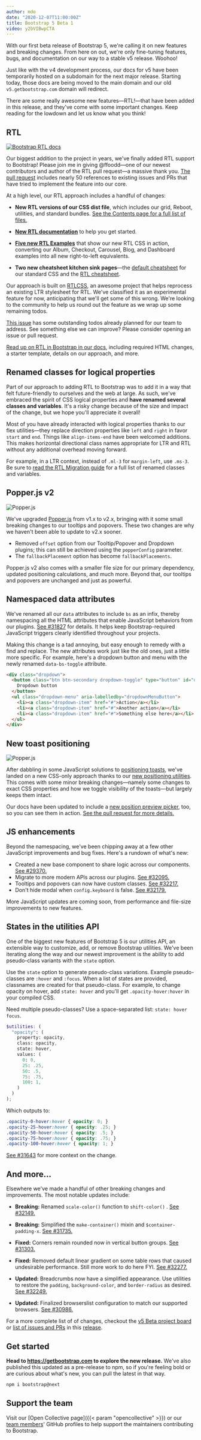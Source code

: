 ```yaml
---
author: mdo
date: "2020-12-07T11:00:00Z"
title: Bootstrap 5 Beta 1
video: y2bVIBwpCTA
---
```


With our first beta release of Bootstrap 5, we're calling it on new features and breaking changes. From here on out, we're only fine-tuning features, bugs, and documentation on our way to a stable v5 release. Woohoo!

Just like with the v4 development process, our docs for v5 have been temporarily hosted on a subdomain for the next major release. Starting today, those docs are being moved to the main domain and our old `v5.getbootstrap.com` domain will redirect.

There are some really awesome new features—RTL!—that have been added in this release, and they've come with some important changes. Keep reading for the lowdown and let us know what you think!

## RTL

[![Bootstrap RTL docs](/assets/img/2020/12/rtl-docs.png)](https://getbootstrap.com/docs/5.0/getting-started/rtl/)

Our biggest addition to the project in years, we've finally added RTL support to Bootstrap! Please join me in giving @ffoodd—one of our newest contributors and author of the RTL pull request—a massive thank you. [The pull request](https://github.com/twbs/bootstrap/pull/30980) includes nearly 50 references to existing issues and PRs that have tried to implement the feature into our core.

At a high level, our RTL approach includes a handful of changes:

- **New RTL versions of our CSS dist file**, which includes our grid, Reboot, utilities, and standard bundles. [See the Contents page for a full list of files.](https://getbootstrap.com/docs/5.0/getting-started/contents/)

- **[New RTL documentation](https://getbootstrap.com/docs/5.0/getting-started/rtl/)** to help you get started.

- **[Five new RTL Examples](https://getbootstrap.com/docs/5.0/examples/#rtl)** that show our new RTL CSS in action, converting our Album, Checkout, Carousel, Blog, and Dashboard examples into all new right-to-left equivalents.

- **Two new cheatsheet kitchen sink pages**—the [default cheatsheet](https://getbootstrap.com/docs/5.0/examples/cheatsheet/) for our standard CSS and the [RTL cheatsheet](https://getbootstrap.com/docs/5.0/examples/cheatsheet-rtl/).

Our approach is built on [RTLCSS](https://rtlcss.com/), an awesome project that helps reprocess an existing LTR stylesheet for RTL. We've classified it as an experimental feature for now, anticipating that we'll get some of this wrong. We're looking to the community to help us round out the feature as we wrap up some remaining todos.

[This issue](https://github.com/twbs/bootstrap/issues/32330) has some outstanding todos already planned for our team to address. See something else we can improve? Please consider opening an issue or pull request.

[Read up on RTL in Bootstrap in our docs](https://getbootstrap.com/docs/5.0/getting-started/rtl/), including required HTML changes, a starter template, details on our approach, and more.

## Renamed classes for logical properties

Part of our approach to adding RTL to Bootstrap was to add it in a way that felt future-friendly to ourselves and the web at large. As such, we've embraced the spirit of CSS logical properties and **have renamed several classes and variables**. It's a risky change because of the size and impact of the change, but we hope you'll appreciate it overall!

Most of you have already interacted with logical properties thanks to our flex utilities—they replace direction properties like `left` and `right` in favor `start` and `end`. Things like `align-items-end` have been welcomed additions. This makes horizontal directional class names appropriate for LTR and RTL without any additional overhead moving forward.

For example, in a LTR context, instead of `.ml-3` for `margin-left`, use `.ms-3`. Be sure to [read the RTL Migration guide](https://getbootstrap.com/docs/5.0/migration/#rtl) for a full list of renamed classes and variables.

## Popper.js v2

![Popper.js](/assets/img/2020/12/popper-header.png)

We've upgraded [Popper.js](https://popper.js.org) from v1.x to v2.x, bringing with it some small breaking changes to our tooltips and popovers. These two changes are why we haven't been able to update to v2.x sooner.

- Removed `offset` option from our Tooltip/Popover and Dropdown plugins; this can still be achieved using the `popperConfig` parameter.
- The `fallbackPlacement` option has become `fallbackPlacements`.

Popper.js v2 also comes with a smaller file size for our primary dependency, updated positioning calculations, and much more. Beyond that, our tooltips and popovers are unchanged and just as powerful.

## Namespaced data attributes

We've renamed all our `data` attributes to include `bs` as an infix, thereby namespacing all the HTML attributes that enable JavaScript behaviors from our plugins. [See #31827](https://github.com/twbs/bootstrap/pull/31827) for details. It helps keep Bootstrap-required JavaScript triggers clearly identified throughout your projects.

Making this change is a tad annoying, but easy enough to remedy with a find and replace. The new attributes work just like the old ones, just a little more specific. For example, here's a dropdown button and menu with the newly renamed `data-bs-toggle` attribute.

```html
<div class="dropdown">
  <button class="btn btn-secondary dropdown-toggle" type="button" id="dropdownMenuButton" data-bs-toggle="dropdown" aria-expanded="false">
    Dropdown button
  </button>
  <ul class="dropdown-menu" aria-labelledby="dropdownMenuButton">
    <li><a class="dropdown-item" href="#">Action</a></li>
    <li><a class="dropdown-item" href="#">Another action</a></li>
    <li><a class="dropdown-item" href="#">Something else here</a></li>
  </ul>
</div>
```

## New toast positioning

![Popper.js](/assets/img/2020/12/toast-position-docs.png)

After dabbling in some JavaScript solutions to [positioning toasts](https://getbootstrap.com/docs/5.0/components/toasts/#placement), we've landed on a new CSS-only approach thanks to our [new positioning utilities](https://getbootstrap.com/docs/5.0/utilities/position/). This comes with some minor breaking changes—namely some changes to exact CSS properties and how we toggle visibility of the toasts—but largely keeps them intact.

Our docs have been updated to include a [new position preview picker](https://getbootstrap.com/docs/5.0/components/toasts/#placement), too, so you can see them in action. [See the pull request for more details.](https://github.com/twbs/bootstrap/pull/32280/)

## JS enhancements

Beyond the namespacing, we've been chipping away at a few other JavaScript improvements and bug fixes. Here's a rundown of what's new:

- Created a new base component to share logic across our components. [See #29370.](https://github.com/twbs/bootstrap/pull/29370)
- Migrate to more modern APIs across our plugins. [See #32095.](https://github.com/twbs/bootstrap/pull/32095)
- Tooltips and popovers can now have custom classes. [See #32217.](https://github.com/twbs/bootstrap/pull/32217)
- Don't hide modal when `config.keyboard` is false. [See #32179.](https://github.com/twbs/bootstrap/pull/32179)

More JavaScript updates are coming soon, from performance and file-size improvements to new features.

## States in the utilities API

One of the biggest new features of Bootstrap 5 is our utilities API, an extensible way to customize, add, or remove Bootstrap utilities. We've been iterating along the way and our newest improvement is the ability to add pseudo-class variants with the `state` option.

Use the `state` option to generate pseudo-class variations. Example pseudo-classes are `:hover` and `:focus`. When a list of states are provided, classnames are created for that pseudo-class. For example, to change opacity on hover, add `state: hover` and you'll get `.opacity-hover:hover` in your compiled CSS.

Need multiple pseudo-classes? Use a space-separated list: `state: hover focus`.

```scss
$utilities: (
  "opacity": (
    property: opacity,
    class: opacity,
    state: hover,
    values: (
      0: 0,
      25: .25,
      50: .5,
      75: .75,
      100: 1,
    )
  )
);
```

Which outputs to:

```css
.opacity-0-hover:hover { opacity: 0; }
.opacity-25-hover:hover { opacity: .25; }
.opacity-50-hover:hover { opacity: .5; }
.opacity-75-hover:hover { opacity: .75; }
.opacity-100-hover:hover { opacity: 1; }
```

[See #31643](https://github.com/twbs/bootstrap/pull/31643) for more context on the change.

## And more...

Elsewhere we've made a handful of other breaking changes and improvements. The most notable updates include:

- **Breaking:** Renamed  `scale-color()` function to `shift-color()` . [See #32149.](https://github.com/twbs/bootstrap/pull/32149)

- **Breaking:** Simplified the `make-container()` mixin and `$container-padding-x`. [See #31735.](https://github.com/twbs/bootstrap/pull/31735)

- **Fixed:** Corners remain rounded now in vertical button groups. [See #31303.](https://github.com/twbs/bootstrap/pull/31303)

- **Fixed:** Removed default linear gradient on some table rows that caused undesirable performance. Still more work to do here FYI. [See #32277.](https://github.com/twbs/bootstrap/pull/32277)

- **Updated:** Breadcrumbs now have a simplified appearance. Use utilities to restore the `padding`, `background-color`, and `border-radius` as desired. [See #32249.](https://github.com/twbs/bootstrap/pull/32249)

- **Updated:** Finalized browserslist configuration to match our supported browsers. [See #30986.](https://github.com/twbs/bootstrap/pull/30986)

For a more complete list of of changes, checkout the [v5 Beta project board](https://github.com/twbs/bootstrap/projects/26) or [list of issues and PRs](https://github.com/twbs/bootstrap/issues?q=is%3Aclosed+project%3Atwbs%2Fbootstrap%2F26+) in this [release](https://github.com/twbs/bootstrap/releases/tag/v5.0.0-beta1).

## Get started

**Head to <https://getbootstrap.com> to explore the new release.** We've also published this updated as a pre-release to npm, so if you're feeling bold or are curious about what's new, you can pull the latest in that way.

```sh
npm i bootstrap@next
```

## Support the team

Visit our [Open Collective page]({{< param "opencollective" >}}) or our [team members](https://github.com/orgs/twbs/people)' GitHub profiles to help support the maintainers contributing to Bootstrap.
